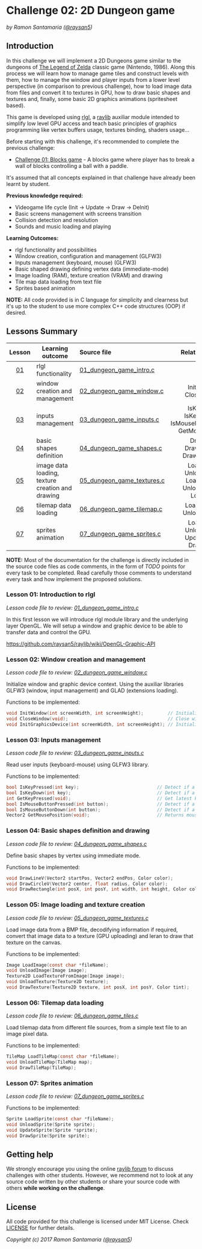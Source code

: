
# Challenge 02: 2D Dungeon game

*by Ramon Santamaria ([@raysan5](https://twitter.com/raysan5))*

## Introduction
In this challenge we will implement a 2D Dungeons game similar to the dungeons of [The Legend of Zelda](https://en.wikipedia.org/wiki/The_Legend_of_Zelda) classic game (Nintendo, 1986). Along this process we will learn how to manage game tiles and construct levels with them, how to manage the window and player inputs from a lower level perspective (in comparison to previous challenge), how to load image data from files and convert it to textures in GPU, how to draw basic shapes and textures and, finally, some basic 2D graphics animations (spritesheet based).

This game is developed using [rlgl](), a [raylib](http://www.raylib.com/) auxiliar module intended to simplify low level GPU access and teach basic principles of graphics programming like vertex buffers usage, textures binding, shaders usage...

Before starting with this challenge, it's recommended to complete the previous challenge: 
 - [Challenge 01: Blocks game](../01_challenge_blocks) - A blocks game where player has to break a wall of blocks controlling a ball with a paddle.
 
It's assumed that all concepts explained in that challenge have already been learnt by student.

**Previous knowledge required:**
 - Videogame life cycle (Init -> Update -> Draw -> DeInit)
 - Basic screens management with screens transition
 - Collision detection and resolution
 - Sounds and music loading and playing

**Learning Outcomes:**
 - rlgl functionality and possibilities
 - Window creation, configuration and management (GLFW3)
 - Inputs management (keyboard, mouse) (GLFW3)
 - Basic shaped drawing defining vertex data (immediate-mode)
 - Image loading (RAM), texture creation (VRAM) and drawing
 - Tile map data loading from text file
 - Sprites based animation
 
**NOTE:** All code provided is in C language for simplicity and clearness but it's up to the student to use more complex C++ code structures (OOP) if desired.
 
## Lessons Summary

Lesson | Learning outcome | Source file | Related functions
:-----:|------------------|:------------|:-----------------:
[01](#lesson-01-introduction-to-rlgl) | rlgl functionality | [01_dungeon_game_intro.c](lessons/01_dungeon_game_intro.c) | -
[02](#lesson-02-window-creation-and-management) | window creation and management | [02_dungeon_game_window.c](lessons/02_dungeon_game_window.c) | InitWindow(), <br>CloseWindow()
[03](#lesson-03-inputs-management) | inputs management | [03_dungeon_game_inputs.c](lessons/03_dungeon_game_inputs.c) | IsKeyDown(), IsKeyPressed(), <br>IsMouseButtonPressed(), <br>GetMousePosition()
[04](#lesson-04-basic-shapes-definition-and-drawing) | basic shapes definition | [04_dungeon_game_shapes.c](lessons/04_dungeon_game_shapes.c) | DrawLine(), DrawTriangle(), DrawRectangle()
[05](#lesson-05-image-loading-and-texture-creation) | image data loading, texture creation and drawing | [05_dungeon_game_textures.c](lessosn/05_dungeon_game_textures.c) | LoadImage(), UnloadImage(), <br>LoadTexture(), UnloadTexture(), LoadBMP()
[06](#lesson-06-tilemap-data-loading) | tilemap data loading | [06_dungeon_game_tilemap.c](lessons/06_dungeon_game_tilemap.c) | LoadTilemap(), UnloadTileMap()
[07](#lesson-07-sprites-animation) | sprites animation | [07_dungeon_game_sprites.c](lessons/07_dungeon_game_sprites.c) | LoadSprite(), UnloadSprite(), UpdateSprite(), DrawSprite()

**NOTE:** Most of the documentation for the challenge is directly included in the source code files as code comments, in the form of *TODO* points for every task to be completed. Read carefully those comments to understand every task and how implement the proposed solutions.

### Lesson 01: Introduction to rlgl

*Lesson code file to review: [01_dungeon_game_intro.c](lessons/01_dungeon_game_intro.c)*

In this first lesson we will introduce rlgl module library and the underlying layer OpenGL. We will setup a window and graphic device to be able to transfer data and control the GPU.

https://github.com/raysan5/raylib/wiki/OpenGL-Graphic-API

### Lesson 02: Window creation and management

*Lesson code file to review: [02_dungeon_game_window.c](lessons/02_dungeon_game_window.c)*

Initialize window and graphic device context. Using the auxiliar libraries GLFW3 (window, input management) and GLAD (extensions loading).

Functions to be implemented:
```c
void InitWindow(int screenWidth, int screenHeight);         // Initialize window using GLFW3
void CloseWindow(void);                                     // Close window
void InitGraphicsDevice(int screenWidth, int screenHeight); // Initialize graphics device context
```

### Lesson 03: Inputs management

*Lesson code file to review: [03_dungeon_game_inputs.c](lessons/03_dungeon_game_inputs.c)*

Read user inputs (keyboard-mouse) using GLFW3 library.

Functions to be implemented:
```c
bool IsKeyPressed(int key);                             // Detect if a key has been pressed once
bool IsKeyDown(int key);                                // Detect if a key is being pressed
int GetKeyPressed(void);                                // Get latest key pressed
bool IsMouseButtonPressed(int button);                  // Detect if a mouse button has been pressed once
bool IsMouseButtonDown(int button);                     // Detect if a mouse button is being pressed
Vector2 GetMousePosition(void);                         // Returns mouse position XY
```

### Lesson 04: Basic shapes definition and drawing

*Lesson code file to review: [04_dungeon_game_shapes.c](lessons/04_dungeon_game_shapes.c)*

Define basic shapes by vertex using immediate mode.

Functions to be implemented:
```c
void DrawLineV(Vector2 startPos, Vector2 endPos, Color color);
void DrawCircleV(Vector2 center, float radius, Color color);
void DrawRectangle(int posX, int posY, int width, int height, Color color);
```

### Lesson 05: Image loading and texture creation

*Lesson code file to review: [05_dungeon_game_textures.c](lessosn/05_dungeon_game_textures.c)*

Load image data from a BMP file, decodifying information if required, convert that image data to a texture (GPU uploading) and leran to draw that texture on the canvas.

Functions to be implemented:
```c
Image LoadImage(const char *fileName);
void UnloadImage(Image image);
Texture2D LoadTextureFromImage(Image image);
void UnloadTexture(Texture2D texture);
void DrawTexture(Texture2D texture, int posX, int posY, Color tint);
```

### Lesson 06: Tilemap data loading

*Lesson code file to review: [06_dungeon_game_tiles.c](lessons/06_dungeon_game_tiles.c)*

Load tilemap data from different file sources, from a simple text file to an image pixel data.

Functions to be implemented:
```c
TileMap LoadTileMap(const char *fileName);
void UnloadTileMap(TileMap map);
void DrawTileMap(TileMap);
```

### Lesson 07: Sprites animation

*Lesson code file to review: [07_dungeon_game_sprites.c](lessons/07_dungeon_game_sprites.c)*

Functions to be implemented:
```c
Sprite LoadSprite(const char *fileName);
void UnloadSprite(Sprite sprite);
void UpdateSprite(Sprite *sprite);
void DrawSprite(Sprite sprite);
```

## Getting help 
We strongly encourage you using the online [raylib forum](forum.raylib.com) to discuss challenges with other students. However, we recommend not to look at any source code written by other students or share your source code with others **while working on the challenge**.

## License
All code provided for this challenge is licensed under MIT License. Check [LICENSE](../LICENSE) for further details.

*Copyright (c) 2017 Ramon Santamaria ([@raysan5](https://twitter.com/raysan5))*
